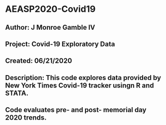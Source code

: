 # AEASP2020-Covid19

## Author: J Monroe Gamble IV
## Project: Covid-19 Exploratory Data
## Created: 06/21/2020
## Description: This code explores data provided by New York Times Covid-19 tracker usingn R and STATA. 
## Code evaluates pre- and post- memorial day 2020 trends.
